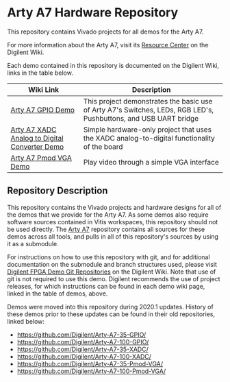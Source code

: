 # Arty A7 Hardware Repository

This repository contains Vivado projects for all demos for the Arty A7.

For more information about the Arty A7, visit its [Resource Center](https://reference.digilentinc.com/reference/programmable-logic/arty-a7/start) on the Digilent Wiki.

Each demo contained in this repository is documented on the Digilent Wiki, links in the table below.

| Wiki Link | Description |
|-----------|-------------|
| [Arty A7 GPIO Demo](https://reference.digilentinc.com/reference/programmable-logic/arty-a7/demos/gpio) | This project demonstrates the basic use of Arty A7's Switches, LEDs, RGB LED's, Pushbuttons, and USB UART bridge |
| [Arty A7 XADC Analog to Digital Converter Demo](https://reference.digilentinc.com/reference/programmable-logic/arty-a7/demos/xadc) | Simple hardware-only project that uses the XADC analog-to-digital functionality of the board |
| [Arty A7 Pmod VGA Demo](https://reference.digilentinc.com/reference/programmable-logic/arty-a7/demos/pmod-vga) | Play video through a simple VGA interface|

## Repository Description

This repository contains the Vivado projects and hardware designs for all of the demos that we provide for the Arty A7. As some demos also require software sources contained in Vitis workspaces, this repository should not be used directly. The [Arty A7](https://github.com/Digilent/Arty-A7) repository contains all sources for these demos across all tools, and pulls in all of this repository's sources by using it as a submodule.

For instructions on how to use this repository with git, and for additional documentation on the submodule and branch structures used, please visit [Digilent FPGA Demo Git Repositories](https://reference.digilentinc.com/reference/programmable-logic/documents/git) on the Digilent Wiki. Note that use of git is not required to use this demo. Digilent recommends the use of project releases, for which instructions can be found in each demo wiki page, linked in the table of demos, above.

Demos were moved into this repository during 2020.1 updates. History of these demos prior to these updates can be found in their old repositories, linked below:
* https://github.com/Digilent/Arty-A7-35-GPIO/
* https://github.com/Digilent/Arty-A7-100-GPIO/
* https://github.com/Digilent/Arty-A7-35-XADC/
* https://github.com/Digilent/Arty-A7-100-XADC/
* https://github.com/Digilent/Arty-A7-35-Pmod-VGA/
* https://github.com/Digilent/Arty-A7-100-Pmod-VGA/